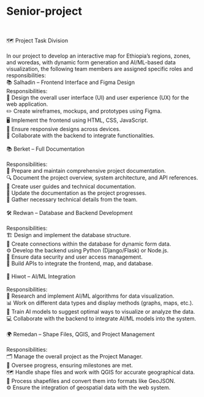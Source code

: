 # Senior-project


<br>

🗺️ Project Task Division<br><br>
In our project to develop an interactive map for Ethiopia’s regions, zones, and woredas, with dynamic form generation and AI/ML-based data visualization, the following team members are assigned specific roles and responsibilities:
<br>
📚 Salhadin – Frontend Interface and Figma Design<br>
Responsibilities:<br>
🎨 Design the overall user interface (UI) and user experience (UX) for the web application.<br>
✏️ Create wireframes, mockups, and prototypes using Figma.<br>
🖥️ Implement the frontend using HTML, CSS, JavaScript.<br>
📱 Ensure responsive designs across devices.<br>
🔗 Collaborate with the backend to integrate functionalities.<br><br>
📚 Berket – Full Documentation<br><br>
Responsibilities:<br>
📝 Prepare and maintain comprehensive project documentation.<br>
🔍 Document the project overview, system architecture, and API references.<br>
📖 Create user guides and technical documentation.<br>
📅 Update the documentation as the project progresses.<br>
🧩 Gather necessary technical details from the team.<br><br>
🛠️ Redwan – Database and Backend Development<br><br>
Responsibilities:<br>
🏗️ Design and implement the database structure.<br>
🔄 Create connections within the database for dynamic form data.<br>
⚙️ Develop the backend using Python (Django/Flask) or Node.js.<br>
🔑 Ensure data security and user access management.<br>
📡 Build APIs to integrate the frontend, map, and database.<br><br>
🤖 Hiwot – AI/ML Integration<br><br>
Responsibilities:<br>
🔬 Research and implement AI/ML algorithms for data visualization.<br>
📊 Work on different data types and display methods (graphs, maps, etc.).<br>
🧠 Train AI models to suggest optimal ways to visualize or analyze the data.<br>
💻 Collaborate with the backend to integrate AI/ML models into the system.<br><br>
🌍 Remedan – Shape Files, QGIS, and Project Management<br><br>
Responsibilities:<br>
🗂️ Manage the overall project as the Project Manager.<br>
📅 Oversee progress, ensuring milestones are met.<br>
🗺️ Handle shape files and work with QGIS for accurate geographical data.<br>
💾 Process shapefiles and convert them into formats like GeoJSON.<br>
⚙️ Ensure the integration of geospatial data with the web system.<br>



